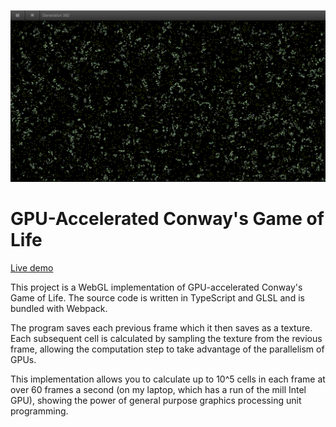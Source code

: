 ![Screenshot](./screenshot.png)

# GPU-Accelerated Conway's Game of Life

[Live demo](https://dcthetall-webgl-life.herokuapp.com)

This project is a WebGL implementation of GPU-accelerated
Conway's Game of Life. The source code is written in TypeScript
and GLSL and is bundled with Webpack.

The program saves each previous frame which it then saves as a texture.
Each subsequent cell is calculated by sampling the texture from the
revious frame, allowing the computation step to take advantage of the
parallelism of GPUs.

This implementation allows you to calculate up to 10^5 cells in
each frame at over 60 frames a second (on my laptop, which has a
run of the mill Intel GPU), showing the power of general purpose
graphics processing unit programming.

